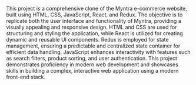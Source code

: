 This project is a comprehensive clone of the Myntra e-commerce website, built using HTML, CSS, JavaScript, React, and Redux. The objective is to replicate both the user interface and functionality of Myntra, providing a visually appealing and responsive design. HTML and CSS are used for structuring and styling the application, while React is utilized for creating dynamic and reusable UI components. Redux is employed for state management, ensuring a predictable and centralized state container for efficient data handling. JavaScript enhances interactivity with features such as search filters, product sorting, and user authentication. This project demonstrates proficiency in modern web development and showcases skills in building a complex, interactive web application using a modern front-end stack.
